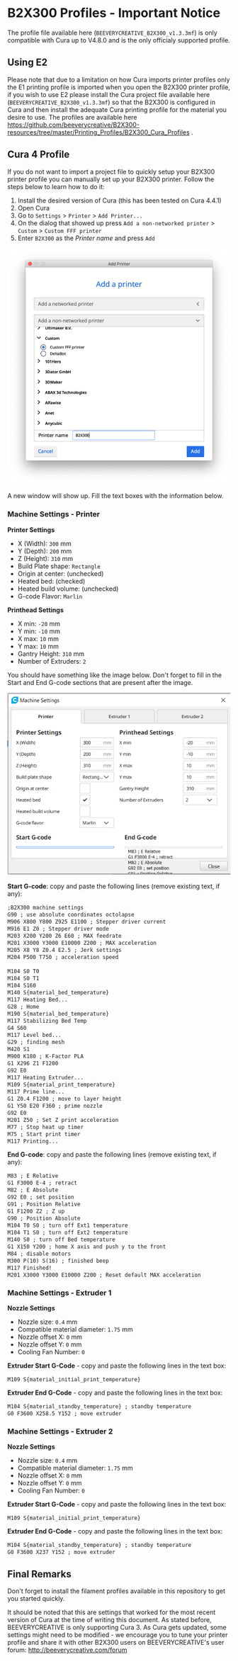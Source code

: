 # B2X300 Profiles - Important Notice

The profile file available here (`BEEVERYCREATIVE_B2X300_v1.3.3mf`) is only compatible with Cura up to V4.8.0 and is the only officialy supported profile.

## Using E2
Please note that due to a limitation on how Cura imports printer profiles only the E1 printing profile is imported when you open the B2X300 printer profile, if you wish to use E2 please install the Cura project file available here (`BEEVERYCREATIVE_B2X300_v1.3.3mf`) so that the B2X300 is configured in Cura and then install the adequate Cura printing profile for the material you desire to use.
The profiles are available here https://github.com/beeverycreative/B2X300-resources/tree/master/Printing_Profiles/B2X300_Cura_Profiles .

## Cura 4 Profile

If you do not want to import a project file to quickly setup your B2X300 printer profile you can manually set up your B2X300 printer. Follow the steps below to learn how to do it:

1. Install the desired version of Cura (this has been tested on Cura 4.4.1)
2. Open Cura
3. Go to `Settings` > `Printer` > `Add Printer...`
4. On the dialog that showed up press `Add a non-networked printer` > `Custom` > `Custom FFF printer`
5. Enter `B2X300` as the _Printer name_ and press `Add`

![](assets/img01.png)

A new window will show up. Fill the text boxes with the information below.

### Machine Settings - Printer

**Printer Settings**

- X (Width): `300` mm
- Y (Depth): `200` mm
- Z (Height): `310` mm
- Build Plate shape: `Rectangle`
- Origin at center: (unchecked)
- Heated bed: (checked)
- Heated build volume: (unchecked)
- G-code Flavor: `Marlin`
  
**Printhead Settings**

- X min: `-20` mm
- Y min: `-10` mm
- X max: `10` mm
- Y max: `10` mm
- Gantry Height: `310` mm
- Number of Extruders: `2`

You should have something like the image below. Don't forget to fill in the Start and End G-code sections that are present after the image.

![](assets/img02.png)


**Start G-code**: copy and paste the following lines (remove existing text, if any):

```
;B2X300 machine settings
G90 ; use absolute coordinates octolapse
M906 X800 Y800 Z925 E1100 ; Stepper driver current
M916 E1 Z0 ; Stepper driver mode
M203 X200 Y200 Z6 E60 ; MAX feedrate
M201 X3000 Y3000 E10000 Z200 ; MAX acceleration
M205 X8 Y8 Z0.4 E2.5 ; Jerk settings
M204 P500 T750 ; acceleration speed

M104 S0 T0
M104 S0 T1
M104 S160
M140 S{material_bed_temperature}
M117 Heating Bed...
G28 ; Home
M190 S{material_bed_temperature}
M117 Stabilizing Bed Temp
G4 S60
M117 Level bed...
G29 ; finding mesh
M420 S1
M900 K180 ; K-Factor PLA
G1 X296 Z1 F1200
G92 E0
M117 Heating Extruder...
M109 S{material_print_temperature}
M117 Prime line...
G1 Z0.4 F1200 ; move to layer height
G1 Y50 E20 F360 ; prime nozzle
G92 E0
M201 Z50 ; Set Z print acceleration
M77 ; Stop heat up timer
M75 ; Start print timer
M117 Printing...
```

**End G-code**: copy and paste the following lines (remove existing text, if any):

```
M83 ; E Relative
G1 F3000 E-4 ; retract
M82 ; E Absolute
G92 E0 ; set position
G91 ; Position Relative
G1 F1200 Z2 ; Z up
G90 ; Position Absolute
M104 T0 S0 ; turn off Ext1 temperature
M104 T1 S0 ; turn off Ext2 temperature
M140 S0 ; turn off Bed temperature
G1 X150 Y200 ; home X axis and push y to the front
M84 ; disable motors
M300 P(10) S(16) ; finished beep
M117 Finished!
M201 X3000 Y3000 E10000 Z200 ; Reset default MAX acceleration
```


### Machine Settings - Extruder 1

**Nozzle Settings**

- Nozzle size: `0.4` mm
- Compatible material diameter: `1.75` mm
- Nozzle offset X: `0` mm
- Nozzle offset Y: `0` mm
- Cooling Fan Number: `0`

**Extruder Start G-Code** - copy and paste the following lines in the text box:

```
M109 S{material_initial_print_temperature}
```

**Extruder End G-Code** - copy and paste the following lines in the text box:

```
M104 S{material_standby_temperature} ; standby temperature
G0 F3600 X258.5 Y152 ; move extruder
```

### Machine Settings - Extruder 2

**Nozzle Settings**

- Nozzle size: `0.4` mm
- Compatible material diameter: `1.75` mm
- Nozzle offset X: `0` mm
- Nozzle offset Y: `0` mm
- Cooling Fan Number: `0`

**Extruder Start G-Code** - copy and paste the following lines in the text box:

```
M109 S{material_initial_print_temperature}
```

**Extruder End G-Code** - copy and paste the following lines in the text box:

```
M104 S{material_standby_temperature} ; standby temperature
G0 F3600 X237 Y152 ; move extruder
```

## Final Remarks

Don't forget to install the filament profiles available in this repository to get you started quickly.

It should be noted that this are settings that worked for the most recent version of Cura at the time of writing this document. As stated before, BEEVERYCREATIVE is only supporting Cura 3. As Cura gets updated, some settings might need to be modified - we encourage you to tune your printer profile and share it with other B2X300 users on BEEVERYCREATIVE's user forum: http://beeverycreative.com/forum
